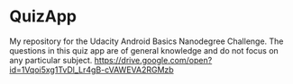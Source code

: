 # QuizApp
My repository for the Udacity Android Basics Nanodegree Challenge.
The questions in this quiz app are of general knowledge and do not focus on any particular subject.
https://drive.google.com/open?id=1Vqoi5xg1TvDl_Lr4gB-cVAWEVA2RGMzb
